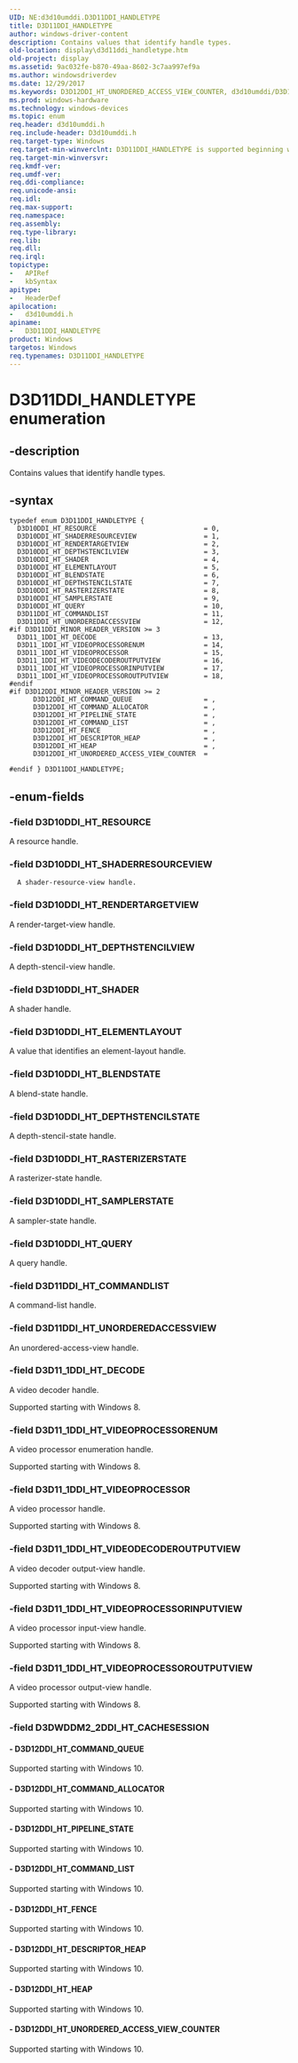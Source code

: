 ```yaml
---
UID: NE:d3d10umddi.D3D11DDI_HANDLETYPE
title: D3D11DDI_HANDLETYPE
author: windows-driver-content
description: Contains values that identify handle types.
old-location: display\d3d11ddi_handletype.htm
old-project: display
ms.assetid: 9ac032fe-b870-49aa-8602-3c7aa997ef9a
ms.author: windowsdriverdev
ms.date: 12/29/2017
ms.keywords: D3D12DDI_HT_UNORDERED_ACCESS_VIEW_COUNTER, d3d10umddi/D3D10DDI_HT_RENDERTARGETVIEW, D3D10DDI_HT_ELEMENTLAYOUT, D3D10DDI_HT_RESOURCE, D3D10DDI_HT_RENDERTARGETVIEW, d3d10umddi/D3D11DDI_HANDLETYPE, d3d10umddi/D3D10DDI_HT_RESOURCE, D3D11_1DDI_HT_VIDEODECODEROUTPUTVIEW, D3D12DDI_HT_COMMAND_ALLOCATOR, d3d10umddi/D3D10DDI_HT_SHADER, d3d10umddi/D3D10DDI_HT_ELEMENTLAYOUT, d3d10umddi/D3D10DDI_HT_RASTERIZERSTATE, D3D11_1DDI_HT_DECODE, D3D12DDI_HT_COMMAND_QUEUE, display.d3d11ddi_handletype, d3d10umddi/D3D10DDI_HT_SHADERRESOURCEVIEW, d3d10umddi/D3D11_1DDI_HT_DECODE, UMDisplayDriver_Dx11param_Structs_b979aef9-205a-4af9-b68e-9064499faca5.xml, d3d10umddi/ D3D12DDI_HT_UNORDERED_ACCESS_VIEW_COUNTER, D3D10DDI_HT_DEPTHSTENCILSTATE, D3D12DDI_HT_COMMAND_LIST, d3d10umddi/D3D11_1DDI_HT_VIDEOPROCESSORINPUTVIEW, D3D12DDI_HT_HEAP, D3D10DDI_HT_QUERY, D3D10DDI_HT_SHADERRESOURCEVIEW, D3D11DDI_HT_UNORDEREDACCESSVIEW, D3D11DDI_HT_COMMANDLIST, d3d10umddi/D3D10DDI_HT_DEPTHSTENCILSTATE, D3D12DDI_HT_FENCE, d3d10umddi/ D3D12DDI_HT_FENCE, D3D10DDI_HT_SHADER, D3D11DDI_HANDLETYPE enumeration [Display Devices], D3D10DDI_HT_DEPTHSTENCILVIEW, D3D12DDI_HT_PIPELINE_STATE, d3d10umddi/D3D10DDI_HT_BLENDSTATE, d3d10umddi/ D3D12DDI_HT_COMMAND_LIST, d3d10umddi/ D3D12DDI_HT_COMMAND_QUEUE, d3d10umddi/D3D11_1DDI_HT_VIDEOPROCESSOR, D3D10DDI_HT_BLENDSTATE, d3d10umddi/D3D10DDI_HT_SAMPLERSTATE, D3D11_1DDI_HT_VIDEOPROCESSORINPUTVIEW, d3d10umddi/ D3D12DDI_HT_DESCRIPTOR_HEAP, d3d10umddi/ D3D12DDI_HT_HEAP, d3d10umddi/D3D11DDI_HT_COMMANDLIST, d3d10umddi/D3D11DDI_HT_UNORDEREDACCESSVIEW, D3D11DDI_HANDLETYPE, d3d10umddi/ D3D12DDI_HT_PIPELINE_STATE, D3D12DDI_HT_DESCRIPTOR_HEAP, d3d10umddi/D3D11_1DDI_HT_VIDEODECODEROUTPUTVIEW, D3D11_1DDI_HT_VIDEOPROCESSORENUM, d3d10umddi/D3D10DDI_HT_DEPTHSTENCILVIEW, d3d10umddi/D3D11_1DDI_HT_VIDEOPROCESSORENUM, D3D11_1DDI_HT_VIDEOPROCESSOROUTPUTVIEW, D3D11_1DDI_HT_VIDEOPROCESSOR, d3d10umddi/D3D11_1DDI_HT_VIDEOPROCESSOROUTPUTVIEW, d3d10umddi/D3D10DDI_HT_QUERY, d3d10umddi/ D3D12DDI_HT_COMMAND_ALLOCATOR, D3D10DDI_HT_SAMPLERSTATE, D3D10DDI_HT_RASTERIZERSTATE
ms.prod: windows-hardware
ms.technology: windows-devices
ms.topic: enum
req.header: d3d10umddi.h
req.include-header: D3d10umddi.h
req.target-type: Windows
req.target-min-winverclnt: D3D11DDI_HANDLETYPE is supported beginning with the Windows 7 operating system.
req.target-min-winversvr: 
req.kmdf-ver: 
req.umdf-ver: 
req.ddi-compliance: 
req.unicode-ansi: 
req.idl: 
req.max-support: 
req.namespace: 
req.assembly: 
req.type-library: 
req.lib: 
req.dll: 
req.irql: 
topictype:
-	APIRef
-	kbSyntax
apitype:
-	HeaderDef
apilocation:
-	d3d10umddi.h
apiname:
-	D3D11DDI_HANDLETYPE
product: Windows
targetos: Windows
req.typenames: D3D11DDI_HANDLETYPE
---
```


# D3D11DDI_HANDLETYPE enumeration


## -description


Contains values that identify handle types. 


## -syntax


````
typedef enum D3D11DDI_HANDLETYPE { 
  D3D10DDI_HT_RESOURCE                           = 0,
  D3D10DDI_HT_SHADERRESOURCEVIEW                 = 1,
  D3D10DDI_HT_RENDERTARGETVIEW                   = 2,
  D3D10DDI_HT_DEPTHSTENCILVIEW                   = 3,
  D3D10DDI_HT_SHADER                             = 4,
  D3D10DDI_HT_ELEMENTLAYOUT                      = 5,
  D3D10DDI_HT_BLENDSTATE                         = 6,
  D3D10DDI_HT_DEPTHSTENCILSTATE                  = 7,
  D3D10DDI_HT_RASTERIZERSTATE                    = 8,
  D3D10DDI_HT_SAMPLERSTATE                       = 9,
  D3D10DDI_HT_QUERY                              = 10,
  D3D11DDI_HT_COMMANDLIST                        = 11,
  D3D11DDI_HT_UNORDEREDACCESSVIEW                = 12,
#if D3D11DDI_MINOR_HEADER_VERSION >= 3
  D3D11_1DDI_HT_DECODE                           = 13,
  D3D11_1DDI_HT_VIDEOPROCESSORENUM               = 14,
  D3D11_1DDI_HT_VIDEOPROCESSOR                   = 15,
  D3D11_1DDI_HT_VIDEODECODEROUTPUTVIEW           = 16,
  D3D11_1DDI_HT_VIDEOPROCESSORINPUTVIEW          = 17,
  D3D11_1DDI_HT_VIDEOPROCESSOROUTPUTVIEW         = 18,
#endif 
#if D3D12DDI_MINOR_HEADER_VERSION >= 2
      D3D12DDI_HT_COMMAND_QUEUE                  = ,
      D3D12DDI_HT_COMMAND_ALLOCATOR              = ,
      D3D12DDI_HT_PIPELINE_STATE                 = ,
      D3D12DDI_HT_COMMAND_LIST                   = ,
      D3D12DDI_HT_FENCE                          = ,
      D3D12DDI_HT_DESCRIPTOR_HEAP                = ,
      D3D12DDI_HT_HEAP                           = ,
      D3D12DDI_HT_UNORDERED_ACCESS_VIEW_COUNTER  = 

#endif } D3D11DDI_HANDLETYPE;
````


## -enum-fields




### -field D3D10DDI_HT_RESOURCE

A resource handle. 


### -field D3D10DDI_HT_SHADERRESOURCEVIEW


      A shader-resource-view handle. 
     


### -field D3D10DDI_HT_RENDERTARGETVIEW

A render-target-view handle. 


### -field D3D10DDI_HT_DEPTHSTENCILVIEW

A depth-stencil-view handle. 


### -field D3D10DDI_HT_SHADER

A shader handle. 


### -field D3D10DDI_HT_ELEMENTLAYOUT

A value that identifies an element-layout handle. 


### -field D3D10DDI_HT_BLENDSTATE

A blend-state handle. 


### -field D3D10DDI_HT_DEPTHSTENCILSTATE

A depth-stencil-state handle. 


### -field D3D10DDI_HT_RASTERIZERSTATE

A rasterizer-state handle. 


### -field D3D10DDI_HT_SAMPLERSTATE

A sampler-state handle. 


### -field D3D10DDI_HT_QUERY

A query handle.


### -field D3D11DDI_HT_COMMANDLIST

A command-list handle. 


### -field D3D11DDI_HT_UNORDEREDACCESSVIEW

An unordered-access-view handle. 


### -field D3D11_1DDI_HT_DECODE

A video decoder handle.

Supported starting with Windows 8.


### -field D3D11_1DDI_HT_VIDEOPROCESSORENUM

A video processor enumeration handle.

Supported starting with Windows 8.


### -field D3D11_1DDI_HT_VIDEOPROCESSOR

A video processor handle.

Supported starting with Windows 8.


### -field D3D11_1DDI_HT_VIDEODECODEROUTPUTVIEW

A video decoder output-view handle.

Supported starting with Windows 8.


### -field D3D11_1DDI_HT_VIDEOPROCESSORINPUTVIEW

A video processor input-view handle.

Supported starting with Windows 8.


### -field D3D11_1DDI_HT_VIDEOPROCESSOROUTPUTVIEW

A video processor output-view handle.

Supported starting with Windows 8.


### -field D3DWDDM2_2DDI_HT_CACHESESSION




#### - D3D12DDI_HT_COMMAND_QUEUE

Supported starting with Windows 10.


#### - D3D12DDI_HT_COMMAND_ALLOCATOR

Supported starting with Windows 10.


#### - D3D12DDI_HT_PIPELINE_STATE

Supported starting with Windows 10.


#### - D3D12DDI_HT_COMMAND_LIST

Supported starting with Windows 10.


#### - D3D12DDI_HT_FENCE

Supported starting with Windows 10.


#### - D3D12DDI_HT_DESCRIPTOR_HEAP

Supported starting with Windows 10.


#### - D3D12DDI_HT_HEAP

Supported starting with Windows 10.


#### - D3D12DDI_HT_UNORDERED_ACCESS_VIEW_COUNTER

Supported starting with Windows 10.

